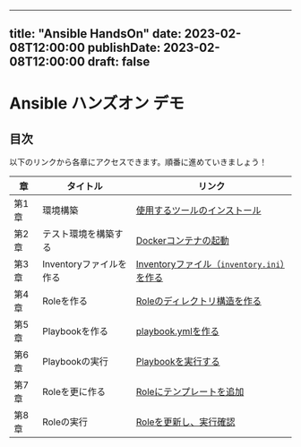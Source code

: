 

---
title: "Ansible HandsOn"
date: 2023-02-08T12:00:00
publishDate: 2023-02-08T12:00:00
draft: false
---

# Ansible ハンズオン デモ
## 目次

以下のリンクから各章にアクセスできます。順番に進めていきましょう！

| 章    | タイトル                                   | リンク                                                      |
|-------|--------------------------------------------|-------------------------------------------------------------|
| 第1章 | 環境構築                                   | [使用するツールのインストール](/posts/ansible-environment/)           |-
| 第2章 | テスト環境を構築する                       | [Dockerコンテナの起動](/launchdocker/)                    |
| 第3章 | Inventoryファイルを作る                    | [Inventoryファイル（`inventory.ini`）を作る](/ansiblebasic/) |
| 第4章 | Roleを作る                                 | [Roleのディレクトリ構造を作る](/role/)                     |
| 第5章 | Playbookを作る                             | [playbook.ymlを作る](/playbook/)                           |
| 第6章 | Playbookの実行                             | [Playbookを実行する](/executerole/)                        |
| 第7章 | Roleを更に作る                             | [Roleにテンプレートを追加](/modifyrole/)                   |
| 第8章 | Roleの実行                                 | [Roleを更新し、実行確認](/executeplaybook)                 |